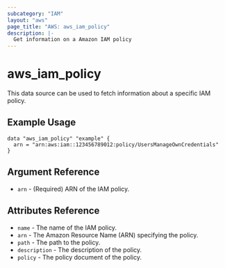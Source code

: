 ```yaml
---
subcategory: "IAM"
layout: "aws"
page_title: "AWS: aws_iam_policy"
description: |-
  Get information on a Amazon IAM policy
---
```


# aws_iam_policy

This data source can be used to fetch information about a specific
IAM policy.

## Example Usage

```hcl
data "aws_iam_policy" "example" {
  arn = "arn:aws:iam::123456789012:policy/UsersManageOwnCredentials"
}
```

## Argument Reference

* `arn` - (Required) ARN of the IAM policy.

## Attributes Reference

* `name` - The name of the IAM policy.
* `arn` - The Amazon Resource Name (ARN) specifying the policy.
* `path` - The path to the policy.
* `description` - The description of the policy.
* `policy` - The policy document of the policy.

